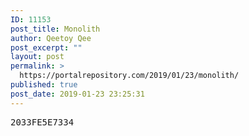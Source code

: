 ```yaml
---
ID: 11153
post_title: Monolith
author: Qeetoy Qee
post_excerpt: ""
layout: post
permalink: >
  https://portalrepository.com/2019/01/23/monolith/
published: true
post_date: 2019-01-23 23:25:31
---
```

<pre>2033FE5E7334</pre>